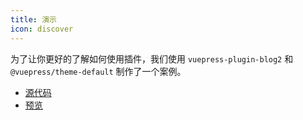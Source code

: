 ```yaml
---
title: 演示
icon: discover
---
```


为了让你更好的了解如何使用插件，我们使用 `vuepress-plugin-blog2` 和 `@vuepress/theme-default` 制作了一个案例。

- [源代码](https://github.com/vuepress-theme-hope/vuepress-theme-hope/tree/main/demo/blog2/)
- [预览](https://plugin-blog2-demo.vuejs.press)
